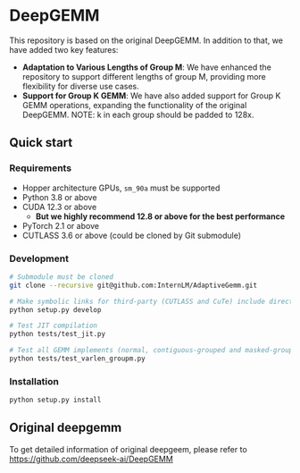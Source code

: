 # DeepGEMM
This repository is based on the original DeepGEMM. In addition to that, we have added two key features:

* **Adaptation to Various Lengths of Group M**: We have enhanced the repository to support different lengths of group M, providing more flexibility for diverse use cases.
* **Support for Group K GEMM**: We have also added support for Group K GEMM operations, expanding the functionality of the original DeepGEMM. NOTE: k in each group should be padded to 128x.

## Quick start

### Requirements

- Hopper architecture GPUs, `sm_90a` must be supported
- Python 3.8 or above
- CUDA 12.3 or above
  - **But we highly recommend 12.8 or above for the best performance**
- PyTorch 2.1 or above
- CUTLASS 3.6 or above (could be cloned by Git submodule)

### Development

```bash
# Submodule must be cloned
git clone --recursive git@github.com:InternLM/AdaptiveGemm.git

# Make symbolic links for third-party (CUTLASS and CuTe) include directories
python setup.py develop

# Test JIT compilation
python tests/test_jit.py

# Test all GEMM implements (normal, contiguous-grouped and masked-grouped)
python tests/test_varlen_groupm.py
```

### Installation

```bash
python setup.py install
```

## Original deepgemm
To get detailed information of original deepgeem, please refer to https://github.com/deepseek-ai/DeepGEMM